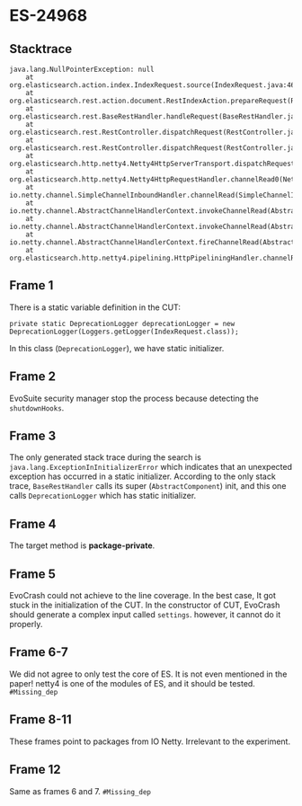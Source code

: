 # ES-24968

## Stacktrace

```
java.lang.NullPointerException: null
	at org.elasticsearch.action.index.IndexRequest.source(IndexRequest.java:464)
	at org.elasticsearch.rest.action.document.RestIndexAction.prepareRequest(RestIndexAction.java:75)
	at org.elasticsearch.rest.BaseRestHandler.handleRequest(BaseRestHandler.java:64)
	at org.elasticsearch.rest.RestController.dispatchRequest(RestController.java:260)
	at org.elasticsearch.rest.RestController.dispatchRequest(RestController.java:199)
	at org.elasticsearch.http.netty4.Netty4HttpServerTransport.dispatchRequest(Netty4HttpServerTransport.java:504)
	at org.elasticsearch.http.netty4.Netty4HttpRequestHandler.channelRead0(Netty4HttpRequestHandler.java:72)
	at io.netty.channel.SimpleChannelInboundHandler.channelRead(SimpleChannelInboundHandler.java:105)
	at io.netty.channel.AbstractChannelHandlerContext.invokeChannelRead(AbstractChannelHandlerContext.java:362)
	at io.netty.channel.AbstractChannelHandlerContext.invokeChannelRead(AbstractChannelHandlerContext.java:348)
	at io.netty.channel.AbstractChannelHandlerContext.fireChannelRead(AbstractChannelHandlerContext.java:340)
	at org.elasticsearch.http.netty4.pipelining.HttpPipeliningHandler.channelRead(HttpPipeliningHandler.java:63)
```
## Frame 1
There is a static variable definition in the CUT:
```
private static DeprecationLogger deprecationLogger = new DeprecationLogger(Loggers.getLogger(IndexRequest.class));
```
In this class (`DeprecationLogger`), we have static initializer.
## Frame 2
EvoSuite security manager stop the process because detecting the `shutdownHooks`.
## Frame 3
The only generated stack trace during the search is `java.lang.ExceptionInInitializerError` which indicates that an unexpected exception has occurred in a static initializer.
According to the only stack trace, `BaseRestHandler` calls its super (`AbstractComponent`) init, and this one calls `DeprecationLogger` which has static initializer.
## Frame 4
The target method is **package-private**.
## Frame 5
EvoCrash could not achieve to the line coverage. In the best case, It got stuck in the initialization of the CUT. In the constructor of CUT, EvoCrash should generate a complex input called `settings`. however, it cannot do it properly.
## Frame 6-7
We did not agree to only test the core of ES. It is not even mentioned in the paper!
netty4 is one of the modules of ES, and it should be tested.
`#Missing_dep`
## Frame 8-11
These frames point to packages from IO Netty. Irrelevant to the experiment.
## Frame 12
Same as frames 6 and 7.
`#Missing_dep`
